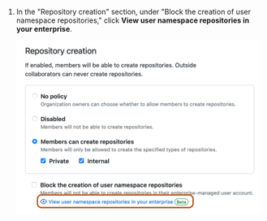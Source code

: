 1. In the "Repository creation" section, under "Block the creation of user namespace repositories," click **View user namespace repositories in your enterprise**.

   ![Screenshot of a "Repository creation" section. A link labeled with an eye icon and "View user namespace repositories in your enterprise" is outlined.](/assets/images/help/business-accounts/view-user-namespace-repos.png)
